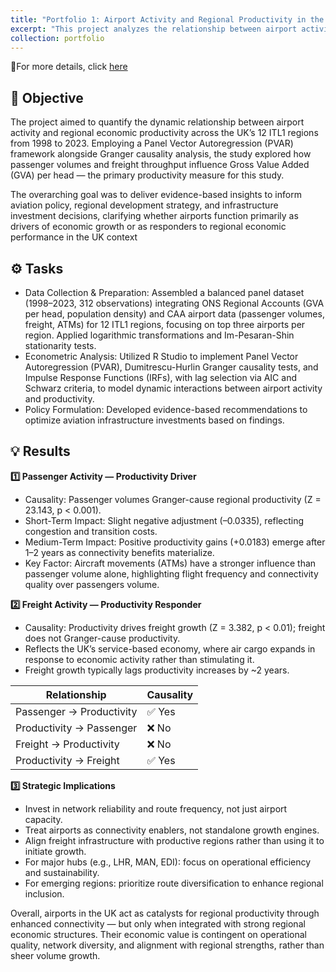 ```yaml
---
title: "Portfolio 1: Airport Activity and Regional Productivity in the United Kingdom: An Empirical Study of Connectivity, Freight Operations, and Economic Growth (1998–2023)"
excerpt: "This project analyzes the relationship between airport activity and regional economic productivity across the UK’s 12 ITL1 regions (1998–2023) using Panel Vector Autoregression (PVAR) and Granger causality analysis, providing evidence-based insights to guide aviation policy, regional development, and infrastructure investment decisions.<br/><img src='/images/Dissertation (Granger Causality).png'>"
collection: portfolio
---
```


📎For more details, click [here](https://github.com/Danny-NG-9999/Academic-and-Personal-Projects/tree/main/Dissertation%20Project)


## 🎯 Objective
The project aimed to quantify the dynamic relationship between airport activity and regional economic productivity across the UK’s 12 ITL1 regions from 1998 to 2023. Employing a Panel Vector Autoregression (PVAR) framework alongside Granger causality analysis, the study explored how passenger volumes and freight throughput influence Gross Value Added (GVA) per head — the primary productivity measure for this study.

The overarching goal was to deliver evidence-based insights to inform aviation policy, regional development strategy, and infrastructure investment decisions, clarifying whether airports function primarily as drivers of economic growth or as responders to regional economic performance in the UK context


## ⚙️ Tasks
- Data Collection & Preparation: Assembled a balanced panel dataset (1998–2023, 312 observations) integrating ONS Regional Accounts (GVA per head, population density) and CAA airport data (passenger volumes, freight, ATMs) for 12 ITL1 regions, focusing on top three airports per region. Applied logarithmic transformations and Im-Pesaran-Shin stationarity tests.
- Econometric Analysis: Utilized R Studio to implement Panel Vector Autoregression (PVAR), Dumitrescu-Hurlin Granger causality tests, and Impulse Response Functions (IRFs), with lag selection via AIC and Schwarz criteria, to model dynamic interactions between airport activity and productivity.
- Policy Formulation: Developed evidence-based recommendations to optimize aviation infrastructure investments based on findings.

## 💡 Results

**1️⃣ Passenger Activity — Productivity Driver**
- Causality: Passenger volumes Granger-cause regional productivity (Z = 23.143, p < 0.001).
- Short-Term Impact: Slight negative adjustment (–0.0335), reflecting congestion and transition costs.
- Medium-Term Impact: Positive productivity gains (+0.0183) emerge after 1–2 years as connectivity benefits materialize.
- Key Factor: Aircraft movements (ATMs) have a stronger influence than passenger volume alone, highlighting flight frequency and connectivity quality over passengers volume.

**2️⃣ Freight Activity — Productivity Responder**
- Causality: Productivity drives freight growth (Z = 3.382, p < 0.01); freight does not Granger-cause productivity.
- Reflects the UK’s service-based economy, where air cargo expands in response to economic activity rather than stimulating it.
- Freight growth typically lags productivity increases by ~2 years.

| Relationship             | Causality  |
| ------------------------ | -----------|
| Passenger → Productivity | ✅ Yes     |
| Productivity → Passenger | ❌ No      |
| Freight → Productivity   | ❌ No      |
| Productivity → Freight   | ✅ Yes     |

**3️⃣ Strategic Implications**
- Invest in network reliability and route frequency, not just airport capacity.
- Treat airports as connectivity enablers, not standalone growth engines.
- Align freight infrastructure with productive regions rather than using it to initiate growth.
- For major hubs (e.g., LHR, MAN, EDI): focus on operational efficiency and sustainability.
- For emerging regions: prioritize route diversification to enhance regional inclusion.

Overall, airports in the UK act as catalysts for regional productivity through enhanced connectivity — but only when integrated with strong regional economic structures. Their economic value is contingent on operational quality, network diversity, and alignment with regional strengths, rather than sheer volume growth.